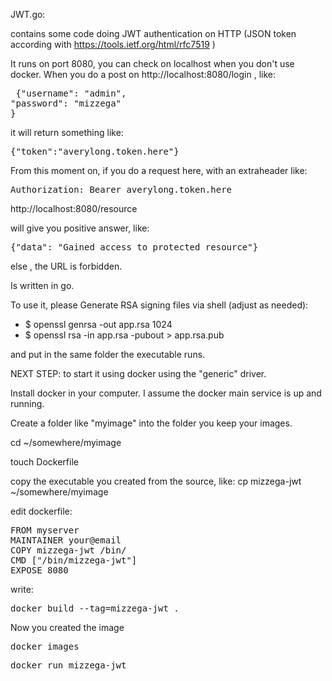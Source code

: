 JWT.go:

contains some code doing JWT authentication on HTTP (JSON token according with https://tools.ietf.org/html/rfc7519 )

It runs on port 8080, you can check on localhost when you don't use docker. 
When you do a post on http://localhost:8080/login , like:

<pre> {"username": "admin",
"password": "mizzega"
}
</pre>
it will return something like:

<pre>
{"token":"averylong.token.here"}
</pre>

From this moment on, if you do a request here, with an extraheader like:

<pre>
Authorization: Bearer averylong.token.here
</pre>

http://localhost:8080/resource

will give you positive answer, like:

<pre>
{"data": "Gained access to protected resource"}
</pre>

else , the URL is forbidden.


Is written in go.

To use it, please Generate RSA signing files via shell (adjust as needed):

- $ openssl genrsa -out app.rsa 1024
- $ openssl rsa -in app.rsa -pubout > app.rsa.pub

and put in the same folder the executable runs.


NEXT STEP: to start it using docker using the "generic" driver.

Install docker in your computer. I assume the docker main service is up and running.

Create a folder like "myimage" into the folder you keep your images.

cd ~/somewhere/myimage

touch Dockerfile

copy the executable you created from the source, like: cp mizzega-jwt ~/somewhere/myimage

edit dockerfile:

<pre>
FROM myserver
MAINTAINER your@email
COPY mizzega-jwt /bin/
CMD ["/bin/mizzega-jwt"]
EXPOSE 8080
</pre>

write:

<pre>
docker build --tag=mizzega-jwt .
</pre>

Now you created the image

<pre>
docker images
</pre>

<pre>
docker run mizzega-jwt
</pre>

